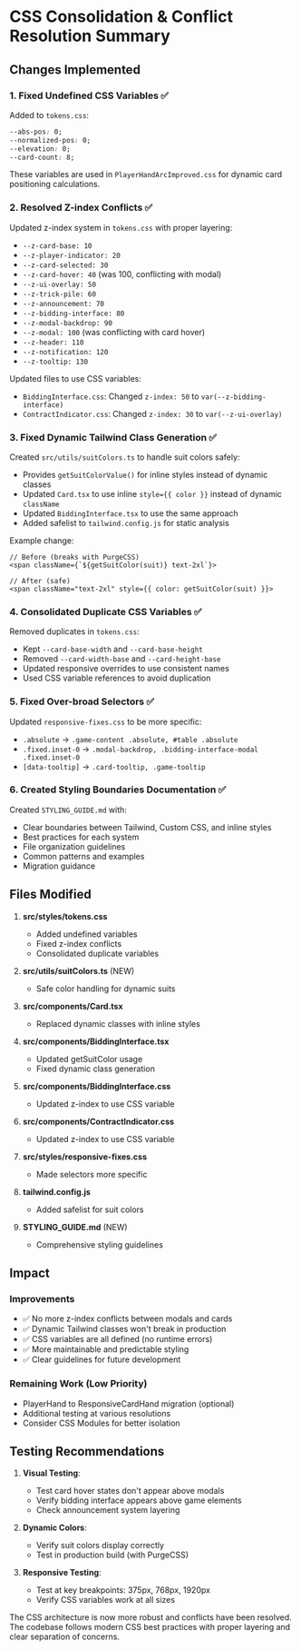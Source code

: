 # CSS Consolidation & Conflict Resolution Summary

## Changes Implemented

### 1. Fixed Undefined CSS Variables ✅
Added to `tokens.css`:
```css
--abs-pos: 0;
--normalized-pos: 0;
--elevation: 0;
--card-count: 8;
```
These variables are used in `PlayerHandArcImproved.css` for dynamic card positioning calculations.

### 2. Resolved Z-index Conflicts ✅
Updated z-index system in `tokens.css` with proper layering:
- `--z-card-base: 10`
- `--z-player-indicator: 20`
- `--z-card-selected: 30`
- `--z-card-hover: 40` (was 100, conflicting with modal)
- `--z-ui-overlay: 50`
- `--z-trick-pile: 60`
- `--z-announcement: 70`
- `--z-bidding-interface: 80`
- `--z-modal-backdrop: 90`
- `--z-modal: 100` (was conflicting with card hover)
- `--z-header: 110`
- `--z-notification: 120`
- `--z-tooltip: 130`

Updated files to use CSS variables:
- `BiddingInterface.css`: Changed `z-index: 50` to `var(--z-bidding-interface)`
- `ContractIndicator.css`: Changed `z-index: 30` to `var(--z-ui-overlay)`

### 3. Fixed Dynamic Tailwind Class Generation ✅
Created `src/utils/suitColors.ts` to handle suit colors safely:
- Provides `getSuitColorValue()` for inline styles instead of dynamic classes
- Updated `Card.tsx` to use inline `style={{ color }}` instead of dynamic `className`
- Updated `BiddingInterface.tsx` to use the same approach
- Added safelist to `tailwind.config.js` for static analysis

Example change:
```tsx
// Before (breaks with PurgeCSS)
<span className={`${getSuitColor(suit)} text-2xl`}>

// After (safe)
<span className="text-2xl" style={{ color: getSuitColor(suit) }}>
```

### 4. Consolidated Duplicate CSS Variables ✅
Removed duplicates in `tokens.css`:
- Kept `--card-base-width` and `--card-base-height`
- Removed `--card-width-base` and `--card-height-base`
- Updated responsive overrides to use consistent names
- Used CSS variable references to avoid duplication

### 5. Fixed Over-broad Selectors ✅
Updated `responsive-fixes.css` to be more specific:
- `.absolute` → `.game-content .absolute, #table .absolute`
- `.fixed.inset-0` → `.modal-backdrop, .bidding-interface-modal .fixed.inset-0`
- `[data-tooltip]` → `.card-tooltip, .game-tooltip`

### 6. Created Styling Boundaries Documentation ✅
Created `STYLING_GUIDE.md` with:
- Clear boundaries between Tailwind, Custom CSS, and inline styles
- Best practices for each system
- File organization guidelines
- Common patterns and examples
- Migration guidance

## Files Modified

1. **src/styles/tokens.css**
   - Added undefined variables
   - Fixed z-index conflicts
   - Consolidated duplicate variables

2. **src/utils/suitColors.ts** (NEW)
   - Safe color handling for dynamic suits

3. **src/components/Card.tsx**
   - Replaced dynamic classes with inline styles

4. **src/components/BiddingInterface.tsx**
   - Updated getSuitColor usage
   - Fixed dynamic class generation

5. **src/components/BiddingInterface.css**
   - Updated z-index to use CSS variable

6. **src/components/ContractIndicator.css**
   - Updated z-index to use CSS variable

7. **src/styles/responsive-fixes.css**
   - Made selectors more specific

8. **tailwind.config.js**
   - Added safelist for suit colors

9. **STYLING_GUIDE.md** (NEW)
   - Comprehensive styling guidelines

## Impact

### Improvements
- ✅ No more z-index conflicts between modals and cards
- ✅ Dynamic Tailwind classes won't break in production
- ✅ CSS variables are all defined (no runtime errors)
- ✅ More maintainable and predictable styling
- ✅ Clear guidelines for future development

### Remaining Work (Low Priority)
- PlayerHand to ResponsiveCardHand migration (optional)
- Additional testing at various resolutions
- Consider CSS Modules for better isolation

## Testing Recommendations

1. **Visual Testing**:
   - Test card hover states don't appear above modals
   - Verify bidding interface appears above game elements
   - Check announcement system layering

2. **Dynamic Colors**:
   - Verify suit colors display correctly
   - Test in production build (with PurgeCSS)

3. **Responsive Testing**:
   - Test at key breakpoints: 375px, 768px, 1920px
   - Verify CSS variables work at all sizes

The CSS architecture is now more robust and conflicts have been resolved. The codebase follows modern CSS best practices with proper layering and clear separation of concerns.